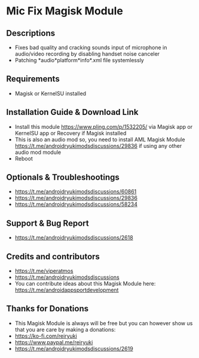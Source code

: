 # Mic Fix Magisk Module

## Descriptions
- Fixes bad quality and cracking sounds input of microphone in audio/video recording by disabling handset noise canceler
- Patching \*audio\*platform\*info\*.xml file systemlessly

## Requirements
- Magisk or KernelSU installed

## Installation Guide & Download Link
- Install this module https://www.pling.com/p/1532205/ via Magisk app or KernelSU app or Recovery if Magisk installed
- This is also an audio mod so, you need to install AML Magisk Module https://t.me/androidryukimodsdiscussions/29836 if using any other audio mod module
- Reboot

## Optionals & Troubleshootings
- https://t.me/androidryukimodsdiscussions/60861
- https://t.me/androidryukimodsdiscussions/29836
- https://t.me/androidryukimodsdiscussions/58234

## Support & Bug Report
- https://t.me/androidryukimodsdiscussions/2618

## Credits and contributors
- https://t.me/viperatmos
- https://t.me/androidryukimodsdiscussions
- You can contribute ideas about this Magisk Module here: https://t.me/androidappsportdevelopment

## Thanks for Donations
- This Magisk Module is always will be free but you can however show us that you are care by making a donations:
- https://ko-fi.com/reiryuki
- https://www.paypal.me/reiryuki
- https://t.me/androidryukimodsdiscussions/2619


